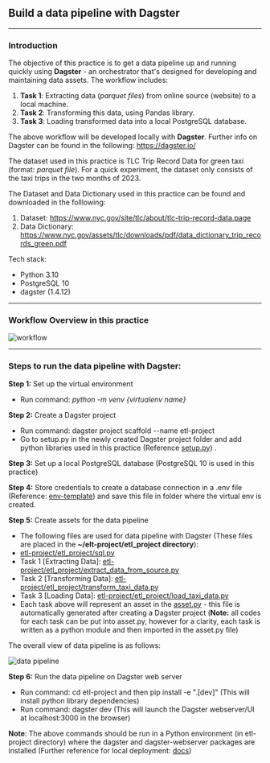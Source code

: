 ## Build a data pipeline with Dagster
---

### Introduction
The objective of this practice is to get a data pipeline up and running quickly using **Dagster** - an orchestrator that's designed for developing and maintaining data assets. The workflow includes:
1. **Task 1**: Extracting data (*parquet files*) from online source (website) to a local machine.
2. **Task 2**: Transforming this data, using Pandas library.
3. **Task 3**: Loading transformed data into a local PostgreSQL database.

The above workflow will be developed locally with **Dagster**. Further info on Dagster can be found in the following: https://dagster.io/

The dataset used in this practice is TLC Trip Record Data for green taxi (format: *parquet file*). For a quick experiment, the dataset only consists of the taxi trips in the two months of 2023.

The Dataset and Data Dictionary used in this practice can be found and downloaded in the folllowing:
1. Dataset: https://www.nyc.gov/site/tlc/about/tlc-trip-record-data.page
2. Data Dictionary: https://www.nyc.gov/assets/tlc/downloads/pdf/data_dictionary_trip_records_green.pdf

Tech stack:
- Python 3.10
- PostgreSQL 10
- dagster (1.4.12)

---
### Workflow Overview in this practice

  ![workflow](...)

---

### Steps to run the data pipeline with Dagster:
**Step 1:** Set up the virtual environment 
- Run command: *python -m venv {virtualenv name}* 

**Step 2:** Create a Dagster project
- Run command: dagster project scaffold --name etl-project
- Go to setup.py in the newly created Dagster project folder and add python libraries used in this practice (Reference [setup.py]()) . 

**Step 3:** Set up a local PostgreSQL database (PostgreSQL 10 is used in this practice)

**Step 4:** Store credentials to create a database connection in a .env file (Reference: [env-template]()) and save this file in folder where the virtual env is created. 

**Step 5:** Create assets for the data pipeline

- The following files are used for data pipeline with Dagster (These files are placed in the **~/elt-project/etl_project directory**):
 - [etl-project/etl_project/sql.py]()
 - Task 1 [Extracting Data]: [etl-project/etl_project/extract_data_from_source.py]()
 - Task 2 [Transforming Data]: [etl-project/etl_project/transform_taxi_data.py]()
 - Task 3 [Loading Data]: [etl-project/etl_project/load_taxi_data.py]()
- Each task above will represent an asset in the [asset.py]() - this file is automatically generated after creating a Dagster project (**Note:** all codes for each task can be put into asset.py, however for a clarity, each task is written as a python module and then imported in the asset.py file)      

The overall view of data pipeline is as follows:

  ![data pipeline](...)

**Step 6:** Run the data pipeline on Dagster web server
- Run command: cd etl-project and then pip install -e ".[dev]" (This will install python library dependencies)
- Run command: dagster dev (This will launch the Dagster webserver/UI at localhost:3000 in the browser)

**Note**: The above commands should be run in a Python environment (in etl-project directory) where the dagster and dagster-webserver packages are installed (Further reference for local deployment: [docs](https://docs.dagster.io/guides/running-dagster-locally)) 
